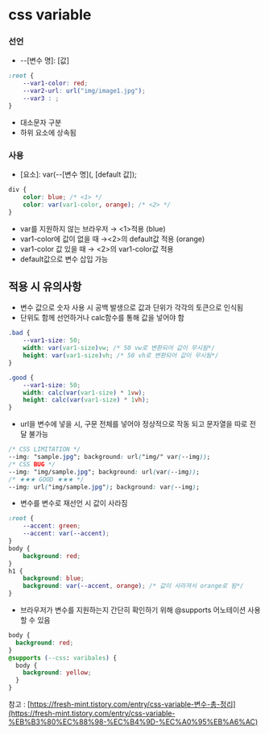 # css variable

### 선언

- --[변수 명]: [값]

```css
:root {
	--var1-color: red;
	--var2-url: url("img/image1.jpg");
	--var3 : ;
}
```

- 대소문자 구분
- 하위 요소에 상속됨

### 사용

- [요소]: var(--[변수 명](, [default 값]);

```css
div {
	color: blue; /* <1> */
	color: var(var1-color, orange); /* <2> */
}
```

- var를 지원하지 않는 브라우저 → <1>적용 (blue)
- var1-color에 값이 없을 때 →<2>의 default값 적용 (orange)
- var1-color 값 있을 때 → <2>의 var1-color값 적용
- default값으로 변수 삽입 가능

## 적용 시 유의사항

- 변수 값으로 숫자 사용 시 공백 발생으로 값과 단위가 각각의 토큰으로 인식됨
- 단위도 함께 선언하거나 calc함수를 통해 값을 넣어야 함

```css
.bad {
	--var1-size: 50;
	width: var(var1-size)vw; /* 50 vw로 변환되어 값이 무시됨*/
	height: var(var1-size)vh; /* 50 vh로 변환되어 값이 무시됨*/
}
```

```css
.good {
	--var1-size: 50;
	width: calc(var(var1-size) * 1vw); 
	height: calc(var(var1-size) * 1vh);
}
```

- url을 변수에 넣을 시, 구문 전체를 넣어야 정상적으로 작동 되고 문자열을 따로 전달 불가능

```css
/* CSS LIMITATION */ 
--img: "sample.jpg"; background: url("img/" var(--img)); 
/* CSS BUG */ 
--img: "img/sample.jpg"; background: url(var(--img)); 
/* ★★★ GOOD ★★★ */ 
--img: url("img/sample.jpg"); background: var(--img);
```

- 변수를 변수로 재선언 시 값이 사라짐

```css
:root {
	--accent: green;
	--accent: var(--accent); 
} 
body {
	background: red; 
} 
h1 {
	background: blue;
	background: var(--accent, orange); /* 값이 사라져서 orange로 됨*/
}
```

- 브라우저가 변수를 지원하는지 간단히 확인하기 위해 @supports 어노테이션 사용할 수 있음

```css
body {
  background: red;
}
@supports (--css: varibales) {
  body {
    background: yellow;
  }
}
```
참고 : [https://fresh-mint.tistory.com/entry/css-variable-변수-총-정리](https://fresh-mint.tistory.com/entry/css-variable-%EB%B3%80%EC%88%98-%EC%B4%9D-%EC%A0%95%EB%A6%AC)